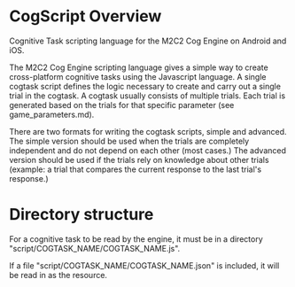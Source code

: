 # CogScript Overview

Cognitive Task scripting language for the M2C2 Cog Engine on Android and iOS.

The M2C2 Cog Engine scripting language gives a simple way to create cross-platform cognitive tasks using the Javascript language. A single cogtask script defines the logic necessary to create and carry out a single trial in the cogtask. A cogtask usually consists of multiple trials. Each trial is generated based on the trials for that specific parameter (see game_parameters.md).

There are two formats for writing the cogtask scripts, simple and advanced. The simple version should be used when the trials are completely independent and do not depend on each other (most cases.) The advanced version should be used if the trials rely on knowledge about other trials (example: a trial that compares the current response to the last trial's response.)


# Directory structure

For a cognitive task to be read by the engine, it must be in a directory "script/COGTASK_NAME/COGTASK_NAME.js".

If a file "script/COGTASK_NAME/COGTASK_NAME.json" is included, it will be read in as the resource.





